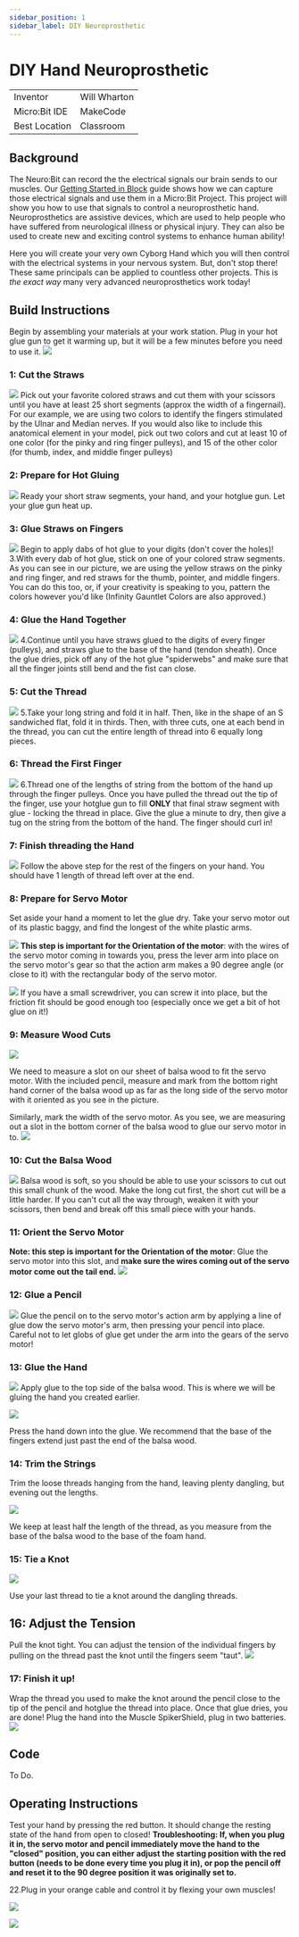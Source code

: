 ```yaml
---
sidebar_position: 1
sidebar_label: DIY Neuroprosthetic
---
```


# DIY Hand Neuroprosthetic #


|     |       |
|--------------|--------------
| Inventor     | Will Wharton            
| Micro:Bit IDE     | MakeCode
| Best Location     | Classroom  



## Background ##
The Neuro:Bit can record the the electrical signals our brain sends to our muscles.  Our [Getting Started in Block](../../Block/) guide shows how we can capture those electrical signals and use them in a Micro:Bit Project.  This project will show you how to use that signals to control a neuroprosthetic hand.  Neuroprosthetics are assistive devices, which are used to help people who have suffered from neurological illness or physical injury. They can also be used to create new and exciting control systems to enhance human ability!

Here you will create your very own Cyborg Hand which you will then control with the electrical systems in your nervous system. But, don't stop there! These same principals can be applied to countless other projects. This is *the exact way* many very advanced neuroprosthetics work today! 

## Build Instructions ##
Begin by assembling your materials at your work station. Plug in your hot glue gun to get it warming up, but it will be a few minutes before you need to use it.
![](./prosthetic_hand_1.webp)

### 1: Cut the Straws ###
![](./prosthetic_hand_2.webp)
Pick out your favorite colored straws and cut them with your scissors until you have at least 25 short segments (approx the width of a fingernail). For our example, we are using two colors to identify the fingers stimulated by the Ulnar and Median nerves. If you would also like to include this anatomical element in your model, pick out two colors and cut at least 10 of one color (for the pinky and ring finger pulleys), and 15 of the other color (for thumb, index, and middle finger pulleys)

### 2: Prepare for Hot Gluing ###
![](./prosthetic_hand_3.webp)
Ready your short straw segments, your hand, and your hotglue gun. Let your glue gun heat up.  

### 3: Glue Straws on Fingers ###
![](./prosthetic_hand_4.webp)
Begin to apply dabs of hot glue to your digits (don't cover the holes)!
3.With every dab of hot glue, stick on one of your colored straw segments. As you can see in our picture, we are using the yellow straws on the pinky and ring finger, and red straws for the thumb, pointer, and middle fingers. You can do this too, or, if your creativity is speaking to you, pattern the colors however you'd like (Infinity Gauntlet Colors are also approved.)

### 4: Glue the Hand Together ###
![](./prosthetic_hand_5.webp)
4.Continue until you have straws glued to the digits of every finger (pulleys), and straws glue to the base of the hand (tendon sheath). Once the glue dries, pick off any of the hot glue "spiderwebs" and make sure that all the finger joints still bend and the fist can close.

### 5: Cut the Thread ###
![](./prosthetic_hand_6.webp)
5.Take your long string and fold it in half. Then, like in the shape of an S sandwiched flat, fold it in thirds. Then, with three cuts, one at each bend in the thread, you can cut the entire length of thread into 6 equally long pieces.

### 6: Thread the First Finger ###
![](./prosthetic_hand_7.webp)
6.Thread one of the lengths of string from the bottom of the hand up through the finger pulleys. Once you have pulled the thread out the tip of the finger, use your hotglue gun to fill **ONLY** that final straw segment with glue - locking the thread in place. Give the glue a minute to dry, then give a tug on the string from the bottom of the hand. The finger should curl in!

### 7: Finish threading the Hand ###
![](./prosthetic_hand_8.webp)
Follow the above step for the rest of the fingers on your hand. You should have 1 length of thread left over at the end.

### 8: Prepare for Servo Motor ##

Set aside your hand a moment to let the glue dry. Take your servo motor out of its plastic baggy, and find the longest of the white plastic arms.

![](./prosthetic_hand_9.webp)
**This step is important for the Orientation of the motor**: with the wires of the servo motor coming in towards you, press the lever arm into place on the servo motor's gear so that the action arm makes a 90 degree angle (or close to it) with the rectangular body of the servo motor. 

![](./prosthetic_hand_10.webp)
If you have a small screwdriver, you can screw it into place, but the friction fit should be good enough too (especially once we get a bit of hot glue on it!)

### 9: Measure Wood Cuts ###

![](./prosthetic_hand_11.webp)


We need to measure a slot on our sheet of balsa wood to fit the servo motor. With the included pencil, measure and mark from the bottom right hand corner of the balsa wood up as far as the long side of the servo motor with it oriented as you see in the picture.

Similarly, mark the width of the servo motor. As you see, we are measuring out a slot in the bottom corner of the balsa wood to glue our servo motor in to.
![](./prosthetic_hand_12.webp)

### 10: Cut the Balsa Wood ###
![](./prosthetic_hand_13.webp)
Balsa wood is soft, so you should be able to use your scissors to cut out this small chunk of the wood. Make the long cut first, the short cut will be a little harder. If you can't cut all the way through, weaken it with your scissors, then bend and break off this small piece with your hands.

### 11: Orient the Servo Motor ###
**Note: this step is important for the Orientation of the motor**: Glue the servo motor into this slot, and **make sure the wires coming out of the servo motor come out the tail end.**
![](./prosthetic_hand_14.webp)

### 12: Glue a Pencil ###
![](./prosthetic_hand_15.webp)
Glue the pencil on to the servo motor's action arm by applying a line of glue dow the servo motor's arm, then pressing your pencil into place. Careful not to let globs of glue get under the arm into the gears of the servo motor!

### 13: Glue the Hand ###
![](./prosthetic_hand_16.webp)
Apply glue to the top side of the balsa wood. This is where we will be gluing the hand you created earlier.

![](./prosthetic_hand_17.webp)

Press the hand down into the glue. We recommend that the base of the fingers extend just past the end of the balsa wood.

### 14: Trim the Strings ###

Trim the loose threads hanging from the hand, leaving plenty dangling, but evening out the lengths. 

![](./prosthetic_hand_18.webp)

We keep at least half the length of the thread, as you measure from the base of the balsa wood to the base of the foam hand.

### 15: Tie a Knot ###
![](./prosthetic_hand_19.webp)

Use your last thread to tie a knot around the dangling threads.

## 16: Adjust the Tension
Pull the knot tight. You can adjust the tension of the individual fingers by pulling on the thread past the knot until the fingers seem "taut".
![](./prosthetic_hand_20.webp)

### 17: Finish it up! ###
Wrap the thread you used to make the knot around the pencil close to the tip of the pencil and hotglue the thread into place. Once that glue dries, you are done! Plug the hand into the Muscle SpikerShield, plug in two batteries.
![](./prosthetic_hand_21.webp)

## Code ##

To Do.

## Operating Instructions ##



Test your hand by pressing the red button. It should change the resting state of the hand from open to closed! **Troubleshooting: If, when you plug it in, the servo motor and pencil immediately move the hand to the "closed" position, you can either adjust the starting position with the red button (needs to be done every time you plug it in), or pop the pencil off and reset it to the 90 degree position it was originally set to.**

22.Plug in your orange cable and control it by flexing your own muscles!

![](./prosthetic_hand_22.webp)

![](./prosthetic_hand_23b.webp)

